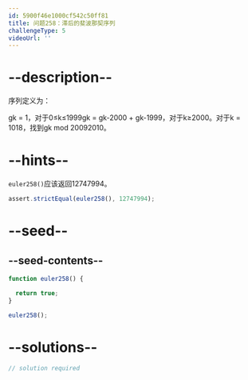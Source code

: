 ```yaml
---
id: 5900f46e1000cf542c50ff81
title: 问题258：滞后的斐波那契序列
challengeType: 5
videoUrl: ''
---
```


# --description--

序列定义为：

gk = 1，对于0≤k≤1999gk = gk-2000 + gk-1999，对于k≥2000。对于k = 1018，找到gk mod 20092010。

# --hints--

`euler258()`应该返回12747994。

```js
assert.strictEqual(euler258(), 12747994);
```

# --seed--

## --seed-contents--

```js
function euler258() {

  return true;
}

euler258();
```

# --solutions--

```js
// solution required
```
